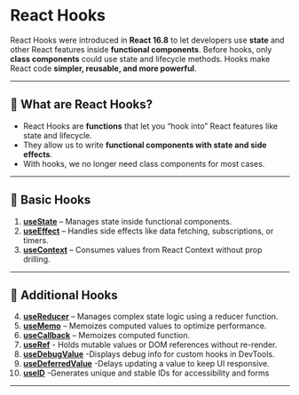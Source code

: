 # React Hooks 

React Hooks were introduced in **React 16.8** to let developers use **state** and other React features inside **functional components**. Before hooks, only **class components** could use state and lifecycle methods. Hooks make React code **simpler, reusable, and more powerful**.

---

## 🔹 What are React Hooks?

* React Hooks are **functions** that let you “hook into” React features like state and lifecycle.
* They allow us to write **functional components with state and side effects**.
* With hooks, we no longer need class components for most cases.

---



## 🔹 Basic Hooks

1. **[useState](./useState.md)** – Manages state inside functional components.
2. **[useEffect](./UseEffect.md)** – Handles side effects like data fetching, subscriptions, or timers.
3. **[useContext](./useContext.md)** – Consumes values from React Context without prop drilling.

---

## 🔹 Additional Hooks

4. **[useReducer](./useReducer.md)** – Manages complex state logic using a reducer function.
5. **[useMemo](./useMemo.md)** – Memoizes computed values to optimize performance.
6. **[useCallback](./useCallback.md)** – Memoizes computed function.
7. **[useRef](./useRef.md)** - Holds mutable values or DOM references without re-render.
8. **[useDebugValue](./useDebugValue.md)** -Displays debug info for custom hooks in DevTools.  
9. **[useDeferredValue](./useDeferredValue.md)** -Delays updating a value to keep UI responsive.
10. **[useID](./useID.md)** -Generates unique and stable IDs for accessibility and forms
---
